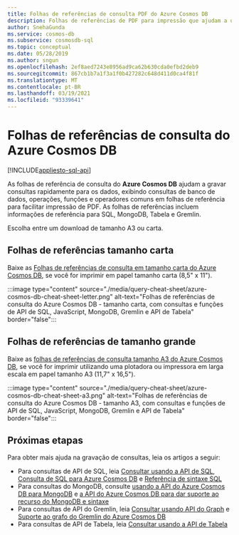 ```yaml
---
title: Folhas de referências de consulta PDF do Azure Cosmos DB
description: Folhas de referências de PDF para impressão que ajudam a utilizar APIs de Tabela, Graph, MongoDB, SQL do Azure Cosmos DB para consultar os dados
author: SnehaGunda
ms.service: cosmos-db
ms.subservice: cosmosdb-sql
ms.topic: conceptual
ms.date: 05/28/2019
ms.author: sngun
ms.openlocfilehash: 2ef8aed7243e8956ad9ca62b630cda0efbd2deb9
ms.sourcegitcommit: 867cb1b7a1f3a1f0b427282c648d411d0ca4f81f
ms.translationtype: MT
ms.contentlocale: pt-BR
ms.lasthandoff: 03/19/2021
ms.locfileid: "93339641"
---
```

# <a name="azure-cosmos-db-query-cheat-sheets"></a>Folhas de referências de consulta do Azure Cosmos DB
[!INCLUDE[appliesto-sql-api](includes/appliesto-sql-api.md)]

As folhas de referência de consulta do **Azure Cosmos DB** ajudam a gravar consultas rapidamente para os dados, exibindo consultas de banco de dados, operações, funções e operadores comuns em folhas de referência para facilitar impressão de PDF. As folhas de referências incluem informações de referência para SQL, MongoDB, Tabela e Gremlin. 

Escolha entre um download de tamanho A3 ou carta. 

## <a name="letter-sized-cheat-sheets"></a>Folhas de referências tamanho carta

Baixe as [Folhas de referências de consulta em tamanho carta do Azure Cosmos DB](https://go.microsoft.com/fwlink/?LinkId=623215), se você for imprimir em papel tamanho carta (8,5" x 11").

:::image type="content" source="./media/query-cheat-sheet/azure-cosmos-db-cheat-sheet-letter.png" alt-text="Folhas de referências de consulta do Azure Cosmos DB - tamanho carta, com consultas e funções de API de SQL, JavaScript, MongoDB, Gremlin e API de Tabela" border="false":::

## <a name="oversized-cheat-sheets"></a>Folhas de referências de tamanho grande
Baixe as [folhas de referências de consulta tamanho A3 do Azure Cosmos DB](https://go.microsoft.com/fwlink/?linkid=870413), se você for imprimir utilizando uma plotadora ou impressora em larga escala em papel tamanho A3 (11,7" x 16,5").

:::image type="content" source="./media/query-cheat-sheet/azure-cosmos-db-cheat-sheet-a3.png" alt-text="Folhas de referências de consulta do Azure Cosmos DB - tamanho A3, com consultas e funções de API de SQL, JavaScript, MongoDB, Gremlin e API de Tabela" border="false":::

## <a name="next-steps"></a>Próximas etapas
Para obter mais ajuda na gravação de consultas, leia os artigos a seguir:
* Para consultas de API de SQL, leia [Consultar usando a API de SQL](tutorial-query-sql-api.md), [Consulta de SQL para Azure Cosmos DB](./sql-query-getting-started.md) e [Referência de sintaxe SQL](./sql-query-getting-started.md)
* Para consultas do MongoDB, consulte [usando a API do Azure Cosmos DB para MongoDB](tutorial-query-mongodb.md) e [a API do Azure Cosmos DB para dar suporte ao recurso do MongoDB e sintaxe](mongodb-feature-support.md)
* Para consultas de API do Gremlin, leia [Consultar usando API do Graph](tutorial-query-graph.md) e [Suporte ao grafo do Gremlin do Azure Cosmos DB](gremlin-support.md)
* Para consultas de API de Tabela, leia [Consultar usando a API de Tabela](tutorial-query-table.md)